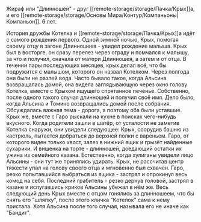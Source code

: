Жираф или "Длинношей" - друг [[remote-storage/storage/Пачка/Крых]]а, и его [[remote-storage/storage/Основы Мира/Контур/Компаньоны|Компаньон]]. 6 лет.

История дружбы Котелка и [[remote-storage/storage/Пачка/Крых]]а идёт с самого рождения первого. Одной зимней ночью, Крых, помогая своему отцу в загоне Длинношеев - увидел рождение малыша. Крых был в восторге, он сразу перелез через ограду и помчался к малышу, за что и получил, сначала от матери Длинношея, а затем и от отца. В течении пары последующих месяцев, крых делал всё, что бы подружится с малышом, которого он назвал Котелком. Через полгода они были не разлей вода. Часто бывало такое, когда Альсина возвращалась домой, она видела заглядывающую через окно голову Котелка, вместе с Крыхом ищущего спрятанное печенье. Собственно, после одного такого случая длинношей и получил своё имя.
Дело было, когда Альсина и Томино возвращались домой после собрания. Обсуждалась важная тема - дорога, а поэтому оба были уставшие. Крых же, вместе с Гаро рыскали на кухне в поисках чего-нибудь вкусного. Когда родители зашли в шатёр, от усталости не заметив Котелка снаружи, они увидели следующее: Крых, соорудив башню из кастрюль, пытается добраться до верхней полки с вареньем. Гаро, от которого виден только хвост, залез в нижний ящик и грызёт найденные сухарики. И вишенка на торте - длинношей, доедающий остатки их ужина из семейного казана. Естественно, когда хулиганы увидели лицо Альсины - они тут же принялись удирать. Крых, не рассчитав центр тяжести упал на голову своего отца и мгновенно был схвачен. Гаро, резко попытавшийся выбраться из ящика - застрял и опрокинул весь комод на себя. Последний грабитель - резко дернув головой, застрял в казане и испугавшись криков Альсины убежал в нём же. Весь следующий день Крых вместе с отцом гонялись за длинношеем, что бы снять его "шляпку", после этого кличка "Котелок" сама к нему пристала. Хотя Альсина после того случая, называла его не иначе как "Бандит".